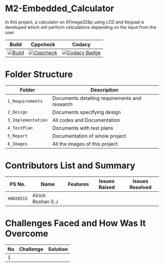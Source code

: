 # M2-Embedded_Calculator
In this project, a calculator on ATmega328p using LCD and Keypad is developed which will perform calculations depending on the input from the user.

| Build | Cppcheck | Codacy |
|---|---|---|
| [![Build](https://github.com/alrichroshan/M2-Embedded_Calculator/actions/workflows/compile.yml/badge.svg)](https://github.com/alrichroshan/M2-Embedded_Calculator/actions/workflows/compile.yml) | [![Cppcheck](https://github.com/alrichroshan/M2-Embedded_Calculator/actions/workflows/cppcheck.yml/badge.svg)](https://github.com/alrichroshan/M2-Embedded_Calculator/actions/workflows/cppcheck.yml) | [![Codacy Badge](https://app.codacy.com/project/badge/Grade/9c25add500a749ae9dd623c148047bc8)](https://www.codacy.com/gh/alrichroshan/M2-Embedded_Calculator/dashboard?utm_source=github.com&amp;utm_medium=referral&amp;utm_content=alrichroshan/M2-Embedded_Calculator&amp;utm_campaign=Badge_Grade) |

# Folder Structure
| Folder | Description |
|---|---|
| `1_Requirements` | Documents detailing requirements and research |
| `2_Design` | Documents specifying design |
| `3_Implementation` | All codes and Documentation |
| `4_TestPlan` | Documents with test plans |
| `5_Report` | Documentation of whole project |
| `6_Images` | All the images of this project |

# Contributors List and Summary
| PS No. | Name | Features | Issues Raised | Issues Resolved |
|---|---|---|---|---|
| `40020515` | Alrich Roshan S J |   |   | 

# Challenges Faced and How Was It Overcome
| No | Challenge | Solution |
|---|---|---|
| 1 |   |   |